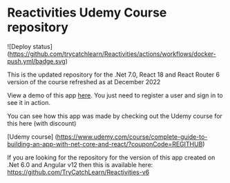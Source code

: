 # Reactivities Udemy Course repository

![Deploy status]
(https://github.com/trycatchlearn/Reactivities/actions/workflows/docker-push.yml/badge.svg)


This is the updated repository for the .Net 7.0, React 18 and React Router 6 version of the course refreshed as at December 2022


View a demo of this app [here](https://reactivities-course.fly.dev).
You just need to register a user and sign in to see it in action.


You can see how this app was made by checking out the Udemy course for this here (with discount)


[Udemy course]
(https://www.udemy.com/course/complete-guide-to-building-an-app-with-net-core-and-react/?couponCode=REGITHUB)


If you are looking for the repository for the version of this app created on .Net 6.0 and Angular v12 then this is available here:
https://github.com/TryCatchLearn/Reactivities-v6